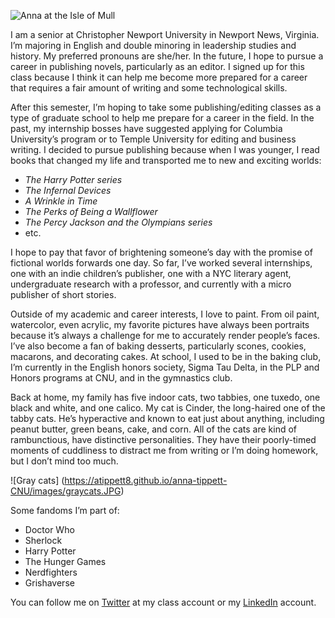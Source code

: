 ![Anna at the Isle of Mull](https://atippett8.github.io/anna-tippett-CNU/images/Profilepicture.png)

I am a senior at Christopher Newport University in Newport News, Virginia. I’m majoring in English and double minoring in leadership studies and history. My preferred pronouns are she/her. In the future, I hope to pursue a career in publishing novels, particularly as an editor. I signed up for this class because I think it can help me become more prepared for a career that requires a fair amount of writing and some technological skills.

After this semester, I’m hoping to take some publishing/editing classes as a type of graduate school to help me prepare for a career in the field. In the past, my internship bosses have suggested applying for Columbia University’s program or to Temple University for editing and business writing. I decided to pursue publishing because when I was younger, I read books that changed my life and transported me to new and exciting worlds: 
* _The Harry Potter series_
*  _The Infernal Devices_
* _A Wrinkle in Time_
* _The Perks of Being a Wallflower_
* _The Percy Jackson and the Olympians series_
* etc.

I hope to pay that favor of brightening someone’s day with the promise of fictional worlds forwards one day. So far, I’ve worked several internships, one with an indie children’s publisher, one with a NYC literary agent, undergraduate research with a professor, and currently with a micro publisher of short stories.

Outside of my academic and career interests, I love to paint. From oil paint, watercolor, even acrylic, my favorite pictures have always been portraits because it’s always a challenge for me to accurately render people’s faces. I’ve also become a fan of baking desserts, particularly scones, cookies, macarons, and decorating cakes. At school, I used to be in the baking club, I’m currently in the English honors society, Sigma Tau Delta, in the PLP and Honors programs at CNU, and in the gymnastics club. 

Back at home, my family has five indoor cats, two tabbies, one tuxedo, one black and white, and one calico. My cat is Cinder, the long-haired one of the tabby cats. He’s hyperactive and known to eat just about anything, including peanut butter, green beans, cake, and corn. All of the cats are kind of rambunctious, have distinctive personalities. They have their poorly-timed moments of cuddliness to distract me from writing or I’m doing homework, but I don’t mind too much.

![Gray cats] (https://atippett8.github.io/anna-tippett-CNU/images/graycats.JPG)

Some fandoms I’m part of:
* Doctor Who
* Sherlock
* Harry Potter
* The Hunger Games
* Nerdfighters
* Grishaverse

You can follow me on [Twitter](https://twitter.com/AnnaTippett4) at my class account or my [LinkedIn](https://www.linkedin.com/in/anna-tippett-80158514a/) account.
